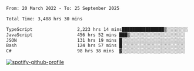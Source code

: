 <!--START_SECTION:waka-->

```txt
From: 20 March 2022 - To: 25 September 2025

Total Time: 3,408 hrs 30 mins

TypeScript                 2,223 hrs 14 mins████████████████▒░░░░░░░░   65.23 %
JavaScript                 456 hrs 52 mins ███▒░░░░░░░░░░░░░░░░░░░░░   13.40 %
JSON                       131 hrs 19 mins █░░░░░░░░░░░░░░░░░░░░░░░░   03.85 %
Bash                       124 hrs 57 mins █░░░░░░░░░░░░░░░░░░░░░░░░   03.67 %
C#                         98 hrs 38 mins  ▓░░░░░░░░░░░░░░░░░░░░░░░░   02.89 %
```

<!--END_SECTION:waka-->
[![spotify-github-profile](https://spotify-github-profile.vercel.app/api/view?uid=c00zprrvy9xiloa9qnco3hmng&cover_image=true&theme=novatorem&show_offline=false&background_color=121212&bar_color=53b14f&bar_color_cover=false)](https://spotify-github-profile.vercel.app/api/view?uid=c00zprrvy9xiloa9qnco3hmng&redirect=true)



